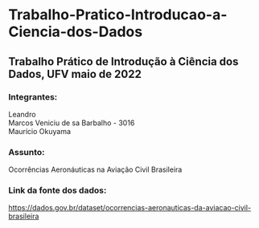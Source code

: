 # Trabalho-Pratico-Introducao-a-Ciencia-dos-Dados

## Trabalho Prático de Introdução à Ciência dos Dados, UFV maio de 2022

### Integrantes:
Leandro <br />
Marcos Veniciu de sa Barbalho - 3016 <br />
Maurício Okuyama <br />

### Assunto:
Ocorrências Aeronáuticas na Aviação Civil Brasileira 

### Link da fonte dos dados:
https://dados.gov.br/dataset/ocorrencias-aeronauticas-da-aviacao-civil-brasileira
